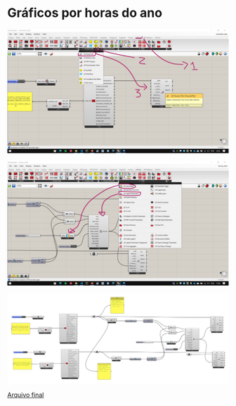 # Gráficos por horas do ano

![hoy](./hoy_01.jpg)

![leg_par](./lg_par_color_range.jpg)

![alg](./alg_hoy_chart.png)

[Arquivo final](./hourly_chart.gh)